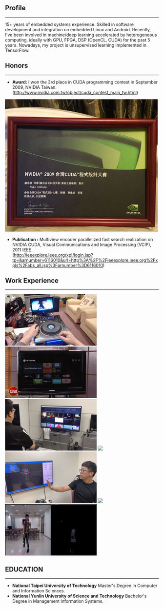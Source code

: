 ## Profile
--------------------
15+ years of embedded systems experience. Skilled in software development and integration on embedded Linux and Android. Recently, I've been involved in machine/deep learning accelerated by heterogeneous computing, ideally with GPU, FPGA, DSP (OpenCL, CUDA) for the past 5 years. Nowadays, my project is unsupervised learning implemented in TensorFlow.

## Honors
--------------------
* **Award:**
I won the 3rd place in CUDA programming contest in September 2009, NVIDIA Taiwan. (http://www.nvidia.com.tw/object/cuda_contest_main_tw.html)

![](https://raw.githubusercontent.com/CT-LU/self.introduction/master/AA46A5C5-2DE5-42BA-890A-38EC4894B361.jpg)

* **Publication :**
Multiview encoder parallelized fast search realization on NVIDIA CUDA, Visual Communications and Image Processing (VCIP), 2011 IEEE.              
(http://ieeexplore.ieee.org/xpl/login.jsp?tp=&arnumber=6116010&url=http%3A%2F%2Fieeexplore.ieee.org%2Fxpls%2Fabs_all.jsp%3Farnumber%3D6116010)

## Work Experience
--------------------
![](https://raw.githubusercontent.com/CT-LU/self.introduction/master/DVJ_1000_FUNCTION.gif)
![](https://raw.githubusercontent.com/CT-LU/self.introduction/master/WD_TV_Play_is_a_great_streamer.gif)
![](https://raw.githubusercontent.com/CT-LU/self.introduction/master/Gesture_Control_TV.gif)
![](https://raw.githubusercontent.com/CT-LU/self.introduction/master/Facial_Recognition.gif)
![](https://raw.githubusercontent.com/CT-LU/self.introduction/master/3D_Hands_Pose.gif)
![](https://raw.githubusercontent.com/CT-LU/self.introduction/master/3D_Lableing_Tool.gif)
![](https://raw.githubusercontent.com/CT-LU/self.introduction/master/Optimization_2.5D_Body_Pose.gif)

## EDUCATION
--------------------
* **National Taipei University of Technology**
        Master's Degree in Computer and Information Sciences.
* **National Yunlin University of Science and Technology**
       Bachelor's Degree in Management Information Systems.

